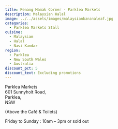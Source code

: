 ```yaml
---
title: Penang Mamak Corner - Parklea Markets
description: Malaysian Halal
image: ../../assets/images/malaysianbananaleaf.jpg
categories:
  - Parklea Markets Stall
cuisine:
  - Malaysian
  - Halal
  - Nasi Kandar
region:
  - Parklea
  - New South Wales
  - Australia
discount_pct: 5
discount_text: Excluding promotions
---
```

Parklea Markets\
601 Sunnyholt Road,\
Parklea,\
NSW

(Above the Café & Toilets)

Friday to Sunday : 10am – 3pm or sold out
